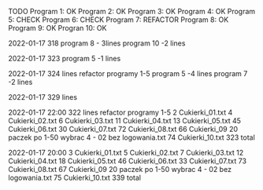 TODO
Program 1: OK
Program 2: OK
Program 3: OK
Program 4: OK
Program 5: CHECK
Program 6: CHECK
Program 7: REFACTOR 
Program 8: OK
Program 9: OK
Progran 10: OK

2022-01-17 318
           program 8 - 3lines
           program 10 -2 lines

2022-01-17 323
           program 5 -1 lines

2022-01-17 324 lines refactor programy 1-5
           program 5 -4 lines
           program 7 -2 lines

2022-01-17 329 lines 

2022-01-17 22:00 322 lines refactor programy 1-5
   2 Cukierki_01.txt
   4 Cukierki_02.txt
   6 Cukierki_03.txt
  11 Cukierki_04.txt
  13 Cukierki_05.txt
  45 Cukierki_06.txt
  30 Cukierki_07.txt
  72 Cukierki_08.txt
  66 Cukierki_09 20 paczek po 1-50 wybrac 4 - 02 bez logowania.txt
  74 Cukierki_10.txt
 323 total


2022-01-17 20:00
   3 Cukierki_01.txt
   5 Cukierki_02.txt
   7 Cukierki_03.txt
  12 Cukierki_04.txt
  18 Cukierki_05.txt
  46 Cukierki_06.txt
  33 Cukierki_07.txt
  73 Cukierki_08.txt
  67 Cukierki_09 20 paczek po 1-50 wybrac 4 - 02 bez logowania.txt
  75 Cukierki_10.txt 
 339 total
